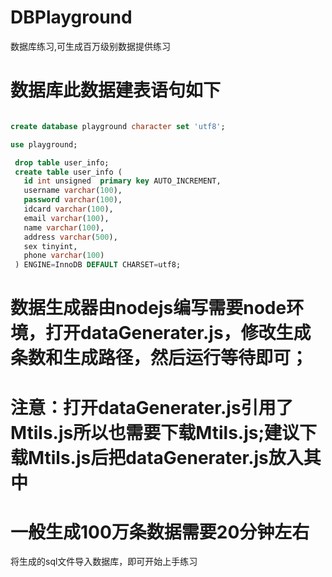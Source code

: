 # DBPlayground
数据库练习,可生成百万级别数据提供练习

# 数据库此数据建表语句如下

```sql

create database playground character set 'utf8'; 

use playground;

 drop table user_info;
 create table user_info (
   id int unsigned  primary key AUTO_INCREMENT,
   username varchar(100),
   password varchar(100),
   idcard varchar(100),
   email varchar(100),
   name varchar(100),
   address varchar(500),
   sex tinyint,
   phone varchar(100)
 ) ENGINE=InnoDB DEFAULT CHARSET=utf8;
```


# 数据生成器由nodejs编写需要node环境，打开dataGenerater.js，修改生成条数和生成路径，然后运行等待即可；
# 注意：打开dataGenerater.js引用了Mtils.js所以也需要下载Mtils.js;建议下载Mtils.js后把dataGenerater.js放入其中
# 一般生成100万条数据需要20分钟左右


将生成的sql文件导入数据库，即可开始上手练习
